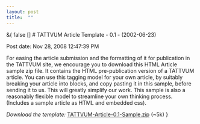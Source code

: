 ```yaml
---
layout: post
title:  ""
---
```

&{<nil> false <nil> <nil> [] <nil> <nil> <nil> <nil> # TATTVUM Article Template - 0.1 - (2002-06-23)

Post date: Nov 28, 2008 12:47:39 PM

For easing the article submission and the formatting of it for publication in the TATTVUM site, we encourage you to download this HTML Article sample zip file. It contains the HTML pre-publication version of a TATTVUM article. You can use this tagging model for your own article, by suitably breaking your article into blocks, and copy pasting it in this sample, before sending it to us. This will greatly simplify our work. This sample is also a reasonably flexible model to streamline your own thinking process. (Includes a sample article as HTML and embedded css).

*Download the template:* [TATTVUM-Article-0.1-Sample.zip](https://tattvum.com/PoPPs/TArticle/TATTVUM-Article-0.1-Sample.zip) (~5k)
}
